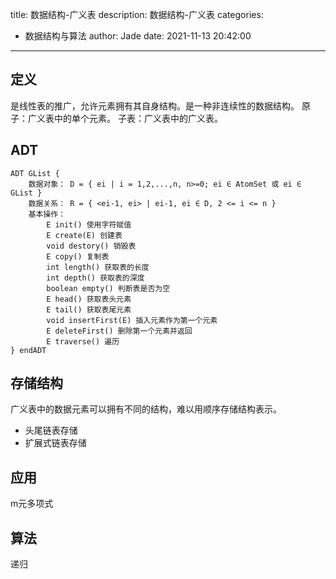 title: 数据结构-广义表
description: 数据结构-广义表
categories:
  - 数据结构与算法
author: Jade
date: 2021-11-13 20:42:00
---
## 定义
是线性表的推广，允许元素拥有其自身结构。是一种非连续性的数据结构。
原子：广义表中的单个元素。
子表：广义表中的广义表。

## ADT
```
ADT GList {
	数据对象： D = { ei | i = 1,2,...,n, n>=0; ei ∈ AtomSet 或 ei ∈ GList }
	数据关系： R = { <ei-1, ei> | ei-1, ei ∈ D, 2 <= i <= n }
	基本操作：
		E init() 使用字符赋值
		E create(E) 创建表
		void destory() 销毁表
		E copy() 复制表
		int length() 获取表的长度
		int depth() 获取表的深度
		boolean empty() 判断表是否为空
		E head() 获取表头元素
		E tail() 获取表尾元素
		void insertFirst(E) 插入元素作为第一个元素
		E deleteFirst() 删除第一个元素并返回
		E traverse() 遍历
} endADT
```

## 存储结构
广义表中的数据元素可以拥有不同的结构，难以用顺序存储结构表示。
- 头尾链表存储
- 扩展式链表存储

## 应用
m元多项式

## 算法
递归